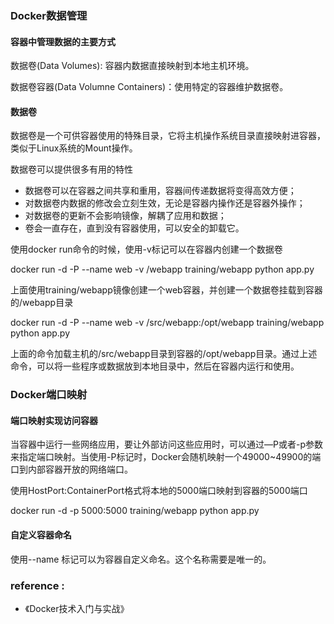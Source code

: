 ### Docker数据管理

#### 容器中管理数据的主要方式

数据卷\(Data Volumes\): 容器内数据直接映射到本地主机环境。

数据卷容器\(Data Volumne Containers\)：使用特定的容器维护数据卷。

#### 数据卷

数据卷是一个可供容器使用的特殊目录，它将主机操作系统目录直接映射进容器，类似于Linux系统的Mount操作。

数据卷可以提供很多有用的特性

* 数据卷可以在容器之间共享和重用，容器间传递数据将变得高效方便；
* 对数据卷内数据的修改会立刻生效，无论是容器内操作还是容器外操作；
* 对数据卷的更新不会影响镜像，解耦了应用和数据；
* 卷会一直存在，直到没有容器使用，可以安全的卸载它。

使用docker run命令的时候，使用-v标记可以在容器内创建一个数据卷

docker run -d -P --name web -v /webapp training/webapp python app.py

上面使用training/webapp镜像创建一个web容器，并创建一个数据卷挂载到容器的/webapp目录

docker run -d -P --name web -v /src/webapp:/opt/webapp training/webapp python app.py

上面的命令加载主机的/src/webapp目录到容器的/opt/webapp目录。通过上述命令，可以将一些程序或数据放到本地目录中，然后在容器内运行和使用。

### Docker端口映射

#### 端口映射实现访问容器

当容器中运行一些网络应用，要让外部访问这些应用时，可以通过—P或者-p参数来指定端口映射。当使用-P标记时，Docker会随机映射一个49000~49900的端口到内部容器开放的网络端口。

使用HostPort:ContainerPort格式将本地的5000端口映射到容器的5000端口

docker run -d -p 5000:5000 training/webapp python app.py

#### 自定义容器命名

使用--name 标记可以为容器自定义命名。这个名称需要是唯一的。

### reference :

* 《Docker技术入门与实战》





